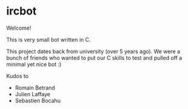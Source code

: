 ircbot
======

Welcome!

This is very small bot written in C.

This project dates back from university (over 5 years ago). We were a bunch of
friends who wanted to put our C skills to test and pulled off a minimal yet
nice bot :)

Kudos to

- Romain Betrand
- Julien Laffaye
- Sebastien Bocahu
